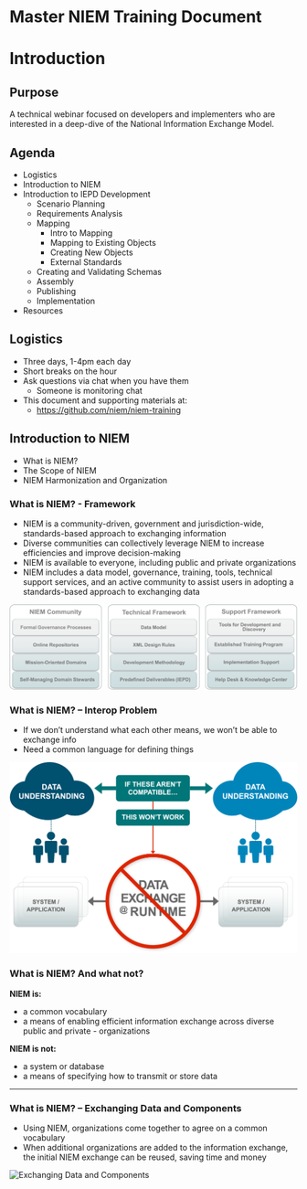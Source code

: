# Master NIEM Training Document

# Introduction

## Purpose

A technical webinar focused on developers and implementers who are interested in a deep-dive of the National Information Exchange Model.

## Agenda

- Logistics
- Introduction to NIEM
- Introduction to IEPD Development
	- Scenario Planning
	- Requirements Analysis
	- Mapping
		- Intro to Mapping
		- Mapping to Existing Objects
		- Creating New Objects
		- External Standards
	- Creating and Validating Schemas
	- Assembly
	- Publishing
	- Implementation
- Resources

## Logistics

- Three days, 1-4pm each day
- Short breaks on the hour
- Ask questions via chat when you have them
	- Someone is monitoring chat
- This document and supporting materials at:
	- https://github.com/niem/niem-training

## Introduction to NIEM

- What is NIEM?
- The Scope of NIEM
- NIEM Harmonization and Organization

### What is NIEM? - Framework
- NIEM is a community-driven, government and jurisdiction-wide, standards-based approach to exchanging information
- Diverse communities can collectively leverage NIEM to increase efficiencies and improve decision-making
- NIEM is available to everyone, including public and private organizations
- NIEM includes a data model, governance, training, tools, technical support services, and an active community to assist users in adopting a standards-based approach to exchanging data

![NIEM Framework](Intro_Graphics/NIEM_Framework.png)

### What is NIEM? – Interop Problem
- If we don’t understand what each other means, we won’t be able to exchange info
- Need a common language for defining things

![Interop Problem](Intro_Graphics/Interop_Problem.png)

### What is NIEM? And what not?
**NIEM is:**
- a common vocabulary
- a means of enabling efficient information exchange across diverse public and private - organizations

**NIEM is not:**
- a system or database
- a means of specifying how to transmit or store data
___
### What is NIEM? – Exchanging Data and Components
- Using NIEM, organizations come together to agree on a common vocabulary
- When additional organizations are added to the information exchange, the initial NIEM exchange can be reused, saving time and money

![Exchanging Data and Components](Exch_Data_Components.png)


